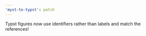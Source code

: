 ```yaml
---
'myst-to-typst': patch
---
```


Typst figures now use identifiers rather than labels and match the references!
